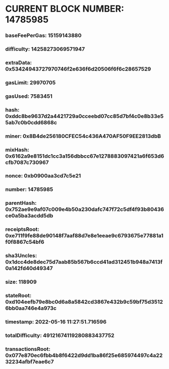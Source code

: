 # CURRENT BLOCK NUMBER: 14785985

### baseFeePerGas: 15159143880
### difficulty: 14258273069571947
### extraData: 0x53424943727970746f2e636f6d20506f6f6c28657529
### gasLimit: 29970705
### gasUsed: 7583451
### hash: 0xddc8be9637d2a4421729a0cceebd07cc85d7bf4c0e8b33e55ab7c0b0cdd6868c
### miner: 0x8B4de256180CFEC54c436A470AF50F9EE2813dbB
### mixHash: 0x6162a9e8151dc1cc3a156dbbcc67e1278883097421a6f653d6cfb7087c730967
### nonce: 0xb0900aa3cd7c5e21
### number: 14785985
### parentHash: 0x752ae9e9af07c009e4b50a230dafc747f72c5df4f93b80436ce0a5ba3acdd5db
### receiptsRoot: 0xe711f9fe88de90148f7aaf88d7e8e1eeae9c6793675e77881a1f0f8867c54bf6
### sha3Uncles: 0x1dcc4de8dec75d7aab85b567b6ccd41ad312451b948a7413f0a142fd40d49347
### size: 118909
### stateRoot: 0xd104eefb79e8bc0d6a8a5842cd3867e432b9c59bf75d35126bb0aa746e4a973c
### timestamp: 2022-05-16 11:27:51.716596
### totalDifficulty: 49121674119280883437752
### transactionsRoot: 0x077e870ec6fbb4b8f6422d9dd1ba86f25e685974497c4a2232234afbf7eae6c7
